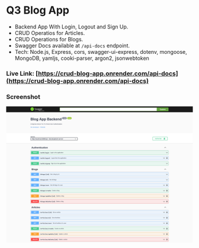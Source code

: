 # Q3 Blog App

- Backend App With Login, Logout and Sign Up.
- CRUD Operatios for Articles.
- CRUD Operations for Blogs.
-  Swagger Docs available at `/api-docs` endpoint.
- Tech: Node.js, Express, cors, swagger-ui-express, dotenv, mongoose, MongoDB, yamljs, cooki-parser, argon2, jsonwebtoken


### Live Link: [https://crud-blog-app.onrender.com/api-docs](https://crud-blog-app.onrender.com/api-docs)


### Screenshot


![Screenshot-1](./Screenshot/Screenshot-min.png)